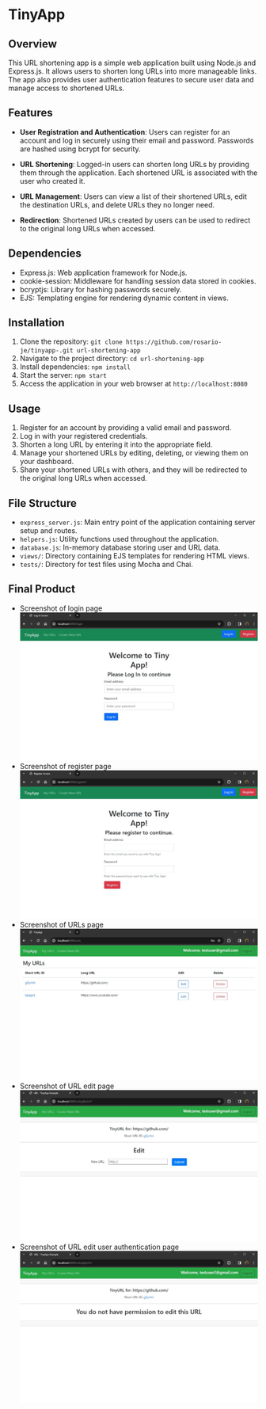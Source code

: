 # TinyApp

## Overview

This URL shortening app is a simple web application built using Node.js and Express.js. It allows users to shorten long URLs into more manageable links. The app also provides user authentication features to secure user data and manage access to shortened URLs.

## Features

- **User Registration and Authentication**: Users can register for an account and log in securely using their email and password. Passwords are hashed using bcrypt for security.
  
- **URL Shortening**: Logged-in users can shorten long URLs by providing them through the application. Each shortened URL is associated with the user who created it.

- **URL Management**: Users can view a list of their shortened URLs, edit the destination URLs, and delete URLs they no longer need.

- **Redirection**: Shortened URLs created by users can be used to redirect to the original long URLs when accessed.

## Dependencies

- Express.js: Web application framework for Node.js.
- cookie-session: Middleware for handling session data stored in cookies.
- bcryptjs: Library for hashing passwords securely.
- EJS: Templating engine for rendering dynamic content in views.

## Installation

1. Clone the repository: `git clone https://github.com/rosario-je/tinyapp-.git url-shortening-app`
2. Navigate to the project directory: `cd url-shortening-app`
3. Install dependencies: `npm install`
4. Start the server: `npm start`
5. Access the application in your web browser at `http://localhost:8080`

## Usage

1. Register for an account by providing a valid email and password.
2. Log in with your registered credentials.
3. Shorten a long URL by entering it into the appropriate field.
4. Manage your shortened URLs by editing, deleting, or viewing them on your dashboard.
5. Share your shortened URLs with others, and they will be redirected to the original long URLs when accessed.

## File Structure

- `express_server.js`: Main entry point of the application containing server setup and routes.
- `helpers.js`: Utility functions used throughout the application.
- `database.js`: In-memory database storing user and URL data.
- `views/`: Directory containing EJS templates for rendering HTML views.
- `tests/`: Directory for test files using Mocha and Chai.

## Final Product
- Screenshot of login page
!["Screenshot of login page"](https://github.com/rosario-je/tinyapp-/blob/main/docs/login-page.jpg)
- Screenshot of register page
!["Screenshot of register page"](https://github.com/rosario-je/tinyapp-/blob/main/docs/register-page.jpg)
- Screenshot of URLs page
!["Screenshot of URLs page"](https://github.com/rosario-je/tinyapp-/blob/main/docs/urls-page.jpg)
- Screenshot of URL edit page
!["Screenshot of URL edit page"](https://github.com/rosario-je/tinyapp-/blob/main/docs/url-edit-page.jpg)
- Screenshot of URL edit user authentication page
!["Screenshot of URL edit user authentication page"](https://github.com/rosario-je/tinyapp-/blob/main/docs/url-auth-edit-page.jpg)
